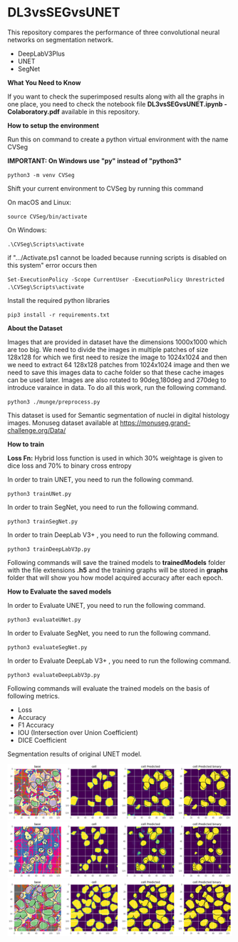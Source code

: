 # DL3vsSEGvsUNET

This repository compares the performance of three convolutional neural networks on segmentation network.

* DeepLabV3Plus
* UNET
* SegNet

**What You Need to Know**

If you want to check the superimposed results along with all the graphs in one place, you need to check the notebook file **DL3vsSEGvsUNET.ipynb - Colaboratory.pdf** available in this repository.
         
**How to setup the environment** 

Run this on command to create a python virtual environment with the name CVSeg

**IMPORTANT: On Windows use "py" instead of "python3"** 

`python3 -m venv CVSeg`

Shift your current environment to CVSeg by running this command

On macOS and Linux:

`source CVSeg/bin/activate`

On Windows:

`.\CVSeg\Scripts\activate`

if ".../Activate.ps1 cannot be loaded because running scripts is disabled on this system" error occurs then 

`Set-ExecutionPolicy -Scope CurrentUser -ExecutionPolicy Unrestricted`
`.\CVSeg\Scripts\activate`

Install the required python libraries

`pip3 install -r requirements.txt`

**About the Dataset**

Images that are provided in dataset have the dimensions 1000x1000 which are too big. We need to divide the images in multiple patches of size 128x128 for which we first need to resize the image to 1024x1024 and then we need to extract 64 128x128 patches from 1024x1024 image and then we need to save this images data to cache folder so that these cache images can be used later. Images are also rotated to 90deg,180deg and 270deg to introduce varaince in data. To do all this work, run the following command. 

`python3 ./munge/preprocess.py`

This dataset is used for Semantic segmentation of nuclei in digital histology images.
Monuseg dataset available at https://monuseg.grand-challenge.org/Data/

**How to train**

**Loss Fn:** Hybrid loss function is used in which 30% weightage is given to dice loss and 70% to binary cross entropy

In order to train UNET, you need to run the following command.

`python3 trainUNet.py`

In order to train SegNet, you need to run the following command.

`python3 trainSegNet.py`

In order to train DeepLab V3+ , you need to run the following command.

`python3 trainDeepLabV3p.py`

Following commands will save the trained models to **trainedModels** folder with the file extensions **.h5** and the training graphs will be stored in **graphs** folder that will show you how model acquired accuracy after each epoch.

**How to Evaluate the saved models**

In order to Evaluate UNET, you need to run the following command.

`python3 evaluateUNet.py`

In order to Evaluate SegNet, you need to run the following command.

`python3 evaluateSegNet.py`

In order to Evaluate DeepLab V3+ , you need to run the following command.

`python3 evaluateDeepLabV3p.py`


Following commands will evaluate the trained models on the basis of following metrics. 

* Loss
* Accuracy
* F1 Accuracy
* IOU (Intersection over Union Coefficient)
* DICE Coefficient

Segmentation results of original UNET model.
<p align="center">
    <img src="graphs/res1.png" width=600></br>
    <img src="graphs/res2.png" width=600></br>
    <img src="graphs/res3.png" width=600></br>
</p>

